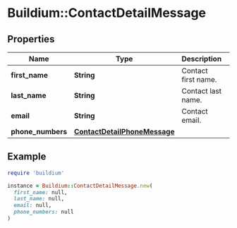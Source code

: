 # Buildium::ContactDetailMessage

## Properties

| Name | Type | Description | Notes |
| ---- | ---- | ----------- | ----- |
| **first_name** | **String** | Contact first name. | [optional] |
| **last_name** | **String** | Contact last name. | [optional] |
| **email** | **String** | Contact email. | [optional] |
| **phone_numbers** | [**ContactDetailPhoneMessage**](ContactDetailPhoneMessage.md) |  | [optional] |

## Example

```ruby
require 'buildium'

instance = Buildium::ContactDetailMessage.new(
  first_name: null,
  last_name: null,
  email: null,
  phone_numbers: null
)
```

